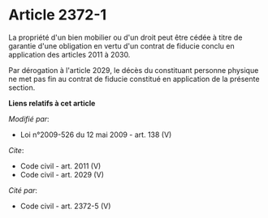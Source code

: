 # Article 2372-1

La propriété d'un bien mobilier ou d'un droit peut être cédée à titre de garantie d'une obligation en vertu d'un contrat de
fiducie conclu en application des articles 2011 à 2030. 

Par dérogation à l'article 2029, le décès du constituant personne physique ne met pas fin au contrat de fiducie constitué en
application de la présente section.

**Liens relatifs à cet article**

_Modifié par_:

  - Loi n°2009-526 du 12 mai 2009 - art. 138 (V)

_Cite_:

  - Code civil - art. 2011 (V)
  - Code civil - art. 2029 (V)

_Cité par_:

  - Code civil - art. 2372-5 (V)

